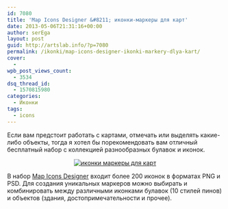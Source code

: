 ```yaml
---
id: 7080
title: 'Map Icons Designer &#8211; иконки-маркеры для карт'
date: 2013-05-06T21:31:16+00:00
author: serEga
layout: post
guid: http://artslab.info/?p=7080
permalink: /ikonki/map-icons-designer-ikonki-markery-dlya-kart/
cover:
  - 
wpb_post_views_count:
  - 3534
dsq_thread_id:
  - 1570815980
categories:
  - Иконки
tags:
  - icons
---
```

Если вам предстоит работать с картами, отмечать или выделять какие-либо объекты, тогда я хотел бы порекомендовать вам отличный бесплатный набор с коллекцией разнообразных булавок и иконок.

<center>
  <a href="http://img.artslab.info/map_icons.jpg"><img src="http://img.artslab.info/map_icons-300x164.jpg" alt="иконки маркеры для карт" class="aligncenter size-medium wp-image-7081" srcset="http://img.artslab.info/map_icons-300x164.jpg 300w, http://img.artslab.info/map_icons-1024x560.jpg 1024w, http://img.artslab.info/map_icons.jpg 1066w" sizes="(max-width: 300px) 100vw, 300px" /></a>
</center>

В набор [Map Icons Designer](http://www.webiconset.com/map-icons/) входит более 200 иконок в форматах PNG и PSD. Для создания уникальных маркеров можно выбирать и комбинировать между различными иконками булавок (10 стилей пинов) и объектов (здания, достопримечательности и прочее).